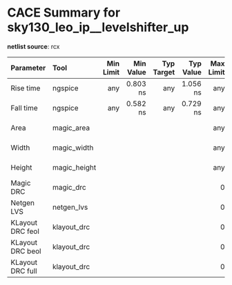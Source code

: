 
# CACE Summary for sky130_leo_ip__levelshifter_up

**netlist source**: rcx

|      Parameter       |         Tool         | Min Limit  |  Min Value   | Typ Target |  Typ Value   | Max Limit  |  Max Value   |  Status  |
| :------------------- | :------------------- | ---------: | -----------: | ---------: | -----------: | ---------: | -----------: | :------: |
| Rise time            | ngspice              |        any |     0.803 ns |        any |     1.056 ns |        any |     1.427 ns | Pass ✅  |
| Fall time            | ngspice              |        any |     0.582 ns |        any |     0.729 ns |        any |     0.936 ns | Pass ✅  |
| Area                 | magic_area           |          ​ |            ​ |          ​ |            ​ |        any |  110.875 µm² | Pass ✅  |
| Width                | magic_width          |          ​ |            ​ |          ​ |            ​ |        any |    14.325 µm | Pass ✅  |
| Height               | magic_height         |          ​ |            ​ |          ​ |            ​ |        any |     7.740 µm | Pass ✅  |
| Magic DRC            | magic_drc            |          ​ |            ​ |          ​ |            ​ |          0 |            0 | Pass ✅  |
| Netgen LVS           | netgen_lvs           |          ​ |            ​ |          ​ |            ​ |          0 |            0 | Pass ✅  |
| KLayout DRC feol     | klayout_drc          |          ​ |            ​ |          ​ |            ​ |          0 |            0 | Pass ✅  |
| KLayout DRC beol     | klayout_drc          |          ​ |            ​ |          ​ |            ​ |          0 |            0 | Pass ✅  |
| KLayout DRC full     | klayout_drc          |          ​ |            ​ |          ​ |            ​ |          0 |            0 | Pass ✅  |

